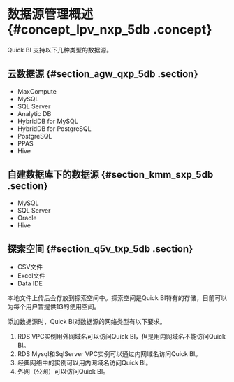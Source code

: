 # 数据源管理概述 {#concept_lpv_nxp_5db .concept}

Quick BI 支持以下几种类型的数据源。

## 云数据源 {#section_agw_qxp_5db .section}

-   MaxCompute
-   MySQL
-   SQL Server
-   Analytic DB
-   HybridDB for MySQL
-   HybridDB for PostgreSQL
-   PostgreSQL
-   PPAS
-   Hive

## 自建数据库下的数据源 {#section_kmm_sxp_5db .section}

-   MySQL
-   SQL Server
-   Oracle
-   Hive

## 探索空间 {#section_q5v_txp_5db .section}

-   CSV文件
-   Excel文件
-   Data IDE

本地文件上传后会存放到探索空间中。探索空间是Quick BI特有的存储，目前可以为每个用户暂提供1G的使用空间。

添加数据源时，Quick BI对数据源的网络类型有以下要求。

1.  RDS VPC实例用外网域名可以访问Quick BI，但是用内网域名不能访问Quick BI。
2.  RDS Mysql和SqlServer VPC实例可以通过内网域名访问Quick BI。
3.  经典网络中的实例可以用内网域名访问Quick BI。
4.  外网（公网）可以访问Quick BI。


